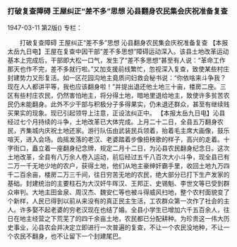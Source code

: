 ### 打破复查障碍  王屋纠正“差不多”思想  沁县翻身农民集会庆祝准备复查

1947-03-11
第2版()
专栏：

　　打破复查障碍
    王屋纠正“差不多”思想
    沁县翻身农民集会庆祝准备复查
    【本报太岳九日电】王屋在复查中因干部“差不多思想”障碍运动深入。该县土地改革运动基本上完成后，干部即大松一口气，发生了“差不多思想”甚至有人说：“革命工作那天也作不完，差不多就行啦。”又加支援前线繁忙，忽视深入复查，致使某些村庄封建势力又形复活。如一区花园沟地主竟质问妇救会秘书说：“你依啥来斗争我？现在人人都讲平等，我也应该翻身啦！”并提出退还他土地三十亩，楼房二座。三区有些村庄农民，仍然害怕地主，将分得土地，暗地里退给地主，致使许多贫苦农民仍未能翻身。此外不少干部与积极分子多得果实，仍未退还群众，甚至有继续贱买果实的现象。现已引起领导上注意，正设法纠正中。
    【本报太岳九日电】沁县经过七个月持续的斗争，土地改革已大体完成。上月二十二日，全县五万翻身农民，齐集城内庆祝土地还家。游行队伍由武装民兵领着，抬着毛主席大画像，鼓乐喧天，进入会场。齿摇发落的老汉、老婆踏着步像扭秧歌的样子，高兴的走着。十字街口，矗立着一座翻身纪念牌，规定二月十二日，为沁县农民翻身纪念日。这次土地改革，全县有八万余人卷入运动，前后经过五千八百次大小斗争，现全县已有二万一千无地少地的农户，获得土地，他们从地主豪绅奸霸手里，收回土地九万四千二百余亩，楼房二万三千间，往日穷苦无地的农民，绝大部分已打下生产发家的基础。封建统治的主要柱石为大汉奸牛晖汉、王邦正、史锡魁、李世文等已受到群众审判。大地主田金泉、周汉杰、魏安仁等也被斗得威风扫地，整个农村面貌变了个新样，人民已得到以前从来没有的真正民主生活，工农群众第一次作了社会的主人。许多娶不起老婆的穷老汉现在也结了婚。全县小学生已增加六千五百余人，往日在地主经营之下荒芜了的四千余亩土地，农民都已分配耕种。为珍贵这一伟大历史事业，沁县农会并决定立即进行一次普遍的复查，不让一个农民没地种，不让一个农民不翻身，也不让留下一个封建尾巴。
